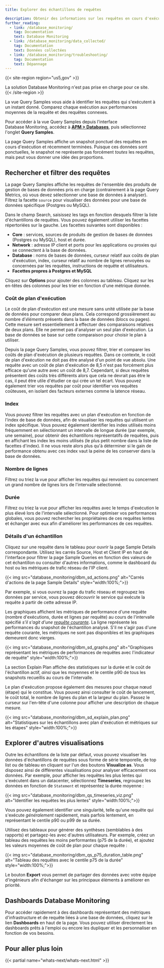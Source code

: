 ```yaml
---
title: Explorer des échantillons de requêtes

description: Obtenir des informations sur les requêtes en cours d'exécution et identifier les singularités problématiques
further_reading:
  - link: /database_monitoring/
    tag: Documentation
    text: Database Monitoring
  - link: /database_monitoring/data_collected/
    tag: Documentation
    text: Données collectées
  - link: /database_monitoring/troubleshooting/
    tag: Documentation
    text: Dépannage
---
```

{{< site-region region="us5,gov" >}}
<div class="alert alert-warning">La solution Database Monitoring n'est pas prise en charge pour ce site.</div>
{{< /site-region >}}

La vue Query Samples vous aide à identifier les requêtes qui s'exécutent à un instant donné. Comparez chaque exécution aux performances moyennes de la requête et des requêtes connexes.

Pour accéder à la vue Query Samples depuis l'interface Database Monitoring, accédez à **[APM > Databases][1]**, puis sélectionnez l'onglet **Query Samples**.

La page Query Samples affiche un snapshot ponctuel des requêtes en cours d'exécution et récemment terminées. Puisque ces données sont ponctuelles, le snapshot ne représente pas forcément _toutes_ les requêtes, mais peut vous donner une idée des proportions.

## Rechercher et filtrer des requêtes

La page Query Samples affiche les requêtes de l'ensemble des produits de gestion de bases de données pris en charge (contrairement à la page Query Metrics, où vous devez sélectionner une base de données à analyser). Filtrez la facette `source` pour visualiser des données pour une base de données spécifique (Postgres ou MySQL).

Dans le champ Search, saisissez les tags en fonction desquels filtrer la liste d'échantillons de requêtes. Vous pouvez également utiliser les facettes répertoriées sur la gauche. Les facettes suivantes sont disponibles :

- **Core** : services, sources de produits de gestion de bases de données (Postgres ou MySQL), host et durée.
- **Network** : adresse IP client et ports pour les applications ou proxies qui se connectent à la base de données.
- **Database** : noms de bases de données, curseur relatif aux coûts de plan d'exécution, index, curseur relatif au nombre de lignes renvoyées ou concernées par les requêtes, instructions de requête et utilisateurs.
- **Facettes propres à Postgres et MySQL**

Cliquez sur **Options** pour ajouter des colonnes au tableau. Cliquez sur les en-têtes des colonnes pour les trier en fonction d'une métrique donnée.

### Coût de plan d'exécution

Le coût de plan d'exécution est une mesure sans unité utilisée par la base de données pour comparer deux plans. Cela correspond grossièrement au nombre d'_éléments_ présents dans la base de données (blocs ou pages). Cette mesure sert essentiellement à effectuer des comparaisons relatives de deux plans. Elle ne permet pas d'analyser un seul plan d'exécution. La base de données se base sur cette comparaison pour choisir le plan à utiliser.

Depuis la page Query Samples, vous pouvez filtrer, trier et comparer les coûts de plan d'exécution de plusieurs requêtes. Dans ce contexte, le coût de plan d'exécution ne doit pas être analysé d'un point de vue absolu. Une requête avec un coût de plan d'exécution de 8,5 n'est pas forcément plus efficace qu'une autre avec un coût de 8,7. Cependant, si deux requêtes présentent des coûts très différents alors que cela ne devrait pas être le cas, il peut être utile d'étudier ce qui crée un tel écart. Vous pouvez également trier vos requêtes par coût pour identifier vos requêtes coûteuses, en isolant des facteurs externes comme la latence réseau.

### Index

Vous pouvez filtrer les requêtes avec un plan d'exécution en fonction de l'index de base de données, afin de visualiser les requêtes qui utilisent un index spécifique. Vous pouvez également identifier les index utilisés moins fréquemment en sélectionnant un intervalle de longue durée (par exemple, une semaine), pour obtenir des échantillons représentatifs de requêtes, puis en affichant les index les moins utilisés (le plus petit nombre dans la liste de facettes d'index). Il ne vous reste alors plus qu'à déterminer si le gain de performance obtenu avec ces index vaut la peine de les conserver dans la base de données.

### Nombre de lignes

Filtrez ou triez la vue pour afficher les requêtes qui renvoient ou concernent un grand nombre de lignes lors de l'intervalle sélectionné.

### Durée

Filtrez ou triez la vue pour afficher les requêtes avec le temps d'exécution le plus élevé lors de l'intervalle sélectionné. Pour optimiser vos performances globales, vous pouvez rechercher les propriétaires de ces requêtes lentes et échanger avec eux afin d'améliorer les performances de ces requêtes.

### Détails d'un échantillon

Cliquez sur une requête dans le tableau pour ouvrir la page Sample Details correspondante. Utilisez les carrés Source, Host et Client IP en haut de l'interface pour filtrer la page Sample Queries en fonction des valeurs de cet échantillon ou consulter d'autres informations, comme le dashboard du host ou les métriques de trafic réseau de l'IP client.

{{< img src="database_monitoring/dbm_sd_actions.png" alt="Carrés d'actions de la page Sample Details" style="width:100%;">}}

Par exemple, si vous ouvrez la page du trafic réseau et regroupez les données par service, vous pouvez découvrir le service qui exécute la requête à partir de cette adresse IP.

Les graphiques affichent les métriques de performance d'une requête (nombre d'exécutions, durée et lignes par requête) au cours de l'intervalle spécifié _s'il s'agit d'une [requête courante][2]_. La ligne représente les performances du snapshot de l'échantillon analysé. S'il ne s'agir pas d'une requête courante, les métriques ne sont pas disponibles et les graphiques demeurent donc vierges.

{{< img src="database_monitoring/dbm_sd_graphs.png" alt="Graphiques représentant les métriques de performances de requêtes avec l'indicateur de requête" style="width:100%;">}}

La section Explain Plan affiche des statistiques sur la durée et le coût de l'échantillon actif, _ainsi_ que les moyennes et le centile p90 de tous les snapshots recueillis au cours de l'intervalle.

Le plan d'exécution propose également des mesures pour chaque nœud (étape) qui le constitue. Vous pouvez ainsi consulter le coût de lancement, le coût total, le nombre de lignes du plan et la largeur du plan. Passez le curseur sur l'en-tête d'une colonne pour afficher une description de chaque mesure.

{{< img src="database_monitoring/dbm_sd_explain_plan.png" alt="Statistiques sur les échantillons avec plan d'exécution et métriques sur les étapes" style="width:100%;">}}

## Explorer d'autres visualisations

Outre les échantillons de la liste par défaut, vous pouvez visualiser les données d'échantillons de requêtes sous forme de série temporelle, de top list ou de tableau en cliquant sur l'un des boutons **Visualize as**. Vous disposez ainsi de différentes visualisations pour analyser efficacement vos données. Par exemple, pour afficher les requêtes les plus lentes qui s'exécutent dans un datacenter, sélectionnez **Timeseries**, regroupez les données en fonction de `Statement` et représentez la durée moyenne :

{{< img src="database_monitoring/dbm_qs_timeseries_viz.png" alt="Identifier les requêtes les plus lentes" style="width:100%;">}}

Vous pouvez également identifier une singularité, telle qu'une requête qui s'exécute _généralement_ rapidement, mais parfois lentement, en représentant le centile p90 ou p99 de sa durée.

Utilisez des tableaux pour générer des synthèses (semblables à des rapports) et partagez-les avec d'autres utilisateurs. Par exemple, créez un tableau des requêtes les moins performantes (p75 de la durée), et ajoutez les valeurs moyennes de coût de plan pour chaque requête :

{{< img src="database_monitoring/dbm_qs_p75_duration_table.png" alt="Tableau des requêtes avec le centile p75 de la durée" style="width:100%;">}}

Le bouton **Export** vous permet de partager des données avec votre équipe d'ingénieurs afin d'échanger sur les principaux éléments à améliorer en priorité.

## Dashboards Database Monitoring

Pour accéder rapidement à des dashboards représentant des métriques d'infrastructure et de requête liées à une base de données, cliquez sur le lien **Dashboards** en haut de la page. Vous pouvez utiliser directement les dashboards prêts à l'emploi ou encore les dupliquer et les personnaliser en fonction de vos besoins.

## Pour aller plus loin

{{< partial name="whats-next/whats-next.html" >}}

[1]: https://app.datadoghq.com/databases
[2]: /fr/database_monitoring/data_collected/#which-queries-are-tracked
